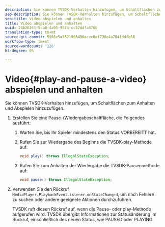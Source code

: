 ```yaml
---
description: Sie können TVSDK-Verhalten hinzufügen, um Schaltflächen zum Anhalten und Abspielen hinzuzufügen.
seo-description: Sie können TVSDK-Verhalten hinzufügen, um Schaltflächen zum Anhalten und Abspielen hinzuzufügen.
seo-title: Video abspielen und anhalten
title: Video abspielen und anhalten
uuid: 24b26364-5cb8-4a95-9574-cc52ddfa876b
translation-type: tm+mt
source-git-commit: 5908e5a3521966496aeec0ef730e4a704fddfb68
workflow-type: tm+mt
source-wordcount: '126'
ht-degree: 0%

---
```



# Video{#play-and-pause-a-video} abspielen und anhalten

Sie können TVSDK-Verhalten hinzufügen, um Schaltflächen zum Anhalten und Abspielen hinzuzufügen.

1. Erstellen Sie eine Pause-/Wiedergabeschaltfläche, die Folgendes ausführt:
   1. Warten Sie, bis Ihr Spieler mindestens den Status VORBEREITT hat.
   1. Rufen Sie zur Wiedergabe des Beginns die TVSDK-play-Methode auf:

      ```java
      void play() throws IllegalStateException;
      ```

   1. Rufen Sie zum Anhalten der Wiedergabe die TVSDK-Pausenmethode auf:

      ```java
      void pause() throws IllegalStateException;
      ```

1. Verwenden Sie den Rückruf `MediaPlayer.PlaybackEventListener.onStateChanged`, um nach Fehlern zu suchen oder andere geeignete Aktionen durchzuführen.

   TVSDK ruft diesen Rückruf auf, wenn die Pause- oder play-Methode aufgerufen wird. TVSDK übergibt Informationen zur Statusänderung im Rückruf, einschließlich des neuen Status, wie PAUSED oder PLAYING.

